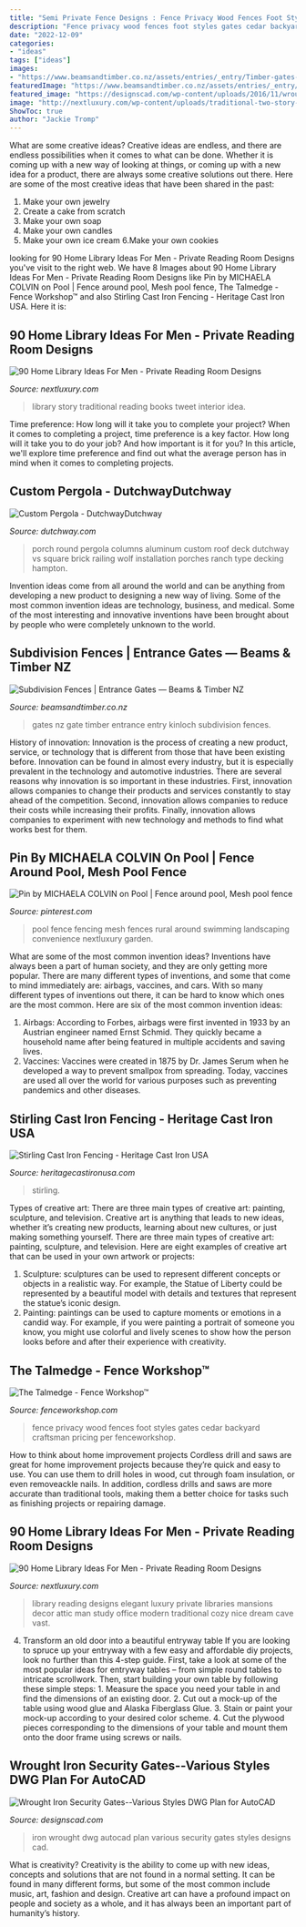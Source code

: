 ```yaml
---
title: "Semi Private Fence Designs : Fence Privacy Wood Fences Foot Styles Gates Cedar Backyard Craftsman Pricing Per Fenceworkshop"
description: "Fence privacy wood fences foot styles gates cedar backyard craftsman pricing per fenceworkshop"
date: "2022-12-09"
categories:
- "ideas"
tags: ["ideas"]
images:
- "https://www.beamsandtimber.co.nz/assets/entries/_entry/Timber-gates-for-lifestyle-blocks.JPG"
featuredImage: "https://www.beamsandtimber.co.nz/assets/entries/_entry/Timber-gates-for-lifestyle-blocks.JPG"
featured_image: "https://designscad.com/wp-content/uploads/2016/11/wroughtironsecuritygatesvariousstyles_58733.gif"
image: "http://nextluxury.com/wp-content/uploads/traditional-two-story-home-library-room.jpg"
ShowToc: true
author: "Jackie Tromp"
---
```



What are some creative ideas?
Creative ideas are endless, and there are endless possibilities when it comes to what can be done. Whether it is coming up with a new way of looking at things, or coming up with a new idea for a product, there are always some creative solutions out there. Here are some of the most creative ideas that have been shared in the past:
1. Make your own jewelry 
2. Create a cake from scratch 
3. Make your own soap 
4. Make your own candles 
5. Make your own ice cream 
6.Make your own cookies 

	

		
looking for 90 Home Library Ideas For Men - Private Reading Room Designs you've visit to the right web. We have 8 Images about 90 Home Library Ideas For Men - Private Reading Room Designs like Pin by MICHAELA COLVIN on Pool | Fence around pool, Mesh pool fence, The Talmedge - Fence Workshop™ and also Stirling Cast Iron Fencing - Heritage Cast Iron USA. Here it is:
		
    
## 90 Home Library Ideas For Men - Private Reading Room Designs

<img loading=lazy src="http://nextluxury.com/wp-content/uploads/traditional-two-story-home-library-room.jpg" onerror="this.onerror=null;this.src='https://tse4.mm.bing.net/th?id=OIP._QfdWsZiFWbBhvf-NwLB-wAAAA&amp;pid=15.1';" alt="90 Home Library Ideas For Men - Private Reading Room Designs">

_Source: nextluxury.com_

>library story traditional reading books tweet interior idea. 

	

Time preference: How long will it take you to complete your project?
When it comes to completing a project, time preference is a key factor. How long will it take you to do your job? And how important is it for you? In this article, we'll explore time preference and find out what the average person has in mind when it comes to completing projects.

    
## Custom Pergola - DutchwayDutchway

<img loading=lazy src="https://www.dutchway.com/wp-content/uploads/2014/02/IMG_0163.jpg" onerror="this.onerror=null;this.src='https://tse2.mm.bing.net/th?id=OIP.fz184FvreFTILHaELCTNrwHaFi&amp;pid=15.1';" alt="Custom Pergola - DutchwayDutchway">

_Source: dutchway.com_

>porch round pergola columns aluminum custom roof deck dutchway vs square brick railing wolf installation porches ranch type decking hampton. 

	

Invention ideas come from all around the world and can be anything from developing a new product to designing a new way of living. Some of the most common invention ideas are technology, business, and medical. Some of the most interesting and innovative inventions have been brought about by people who were completely unknown to the world.

    
## Subdivision Fences | Entrance Gates — Beams &amp; Timber NZ

<img loading=lazy src="https://www.beamsandtimber.co.nz/assets/entries/_entry/Timber-gates-for-lifestyle-blocks.JPG" onerror="this.onerror=null;this.src='https://tse2.mm.bing.net/th?id=OIP.02qRrXHEjZjiZmav0ui-8AHaFj&amp;pid=15.1';" alt="Subdivision Fences | Entrance Gates — Beams &amp; Timber NZ">

_Source: beamsandtimber.co.nz_

>gates nz gate timber entrance entry kinloch subdivision fences. 

	

History of innovation:
Innovation is the process of creating a new product, service, or technology that is different from those that have been existing before. Innovation can be found in almost every industry, but it is especially prevalent in the technology and automotive industries. There are several reasons why innovation is so important in these industries. First, innovation allows companies to change their products and services constantly to stay ahead of the competition. Second, innovation allows companies to reduce their costs while increasing their profits. Finally, innovation allows companies to experiment with new technology and methods to find what works best for them.

    
## Pin By MICHAELA COLVIN On Pool | Fence Around Pool, Mesh Pool Fence

<img loading=lazy src="https://i.pinimg.com/736x/80/94/c9/8094c966b56bfc4e7528f1cff3f9d832.jpg" onerror="this.onerror=null;this.src='https://tse1.mm.bing.net/th?id=OIP.tcHsEUg8zHQdabXxjjbkBQHaJ-&amp;pid=15.1';" alt="Pin by MICHAELA COLVIN on Pool | Fence around pool, Mesh pool fence">

_Source: pinterest.com_

>pool fence fencing mesh fences rural around swimming landscaping convenience nextluxury garden. 

	

What are some of the most common invention ideas?
Inventions have always been a part of human society, and they are only getting more popular. There are many different types of inventions, and some that come to mind immediately are: airbags, vaccines, and cars. With so many different types of inventions out there, it can be hard to know which ones are the most common. Here are six of the most common invention ideas: 
1) Airbags: According to Forbes, airbags were first invented in 1933 by an Austrian engineer named Ernst Schmid. They quickly became a household name after being featured in multiple accidents and saving lives. 
2) Vaccines: Vaccines were created in 1875 by Dr. James Serum when he developed a way to prevent smallpox from spreading. Today, vaccines are used all over the world for various purposes such as preventing pandemics and other diseases.

    
## Stirling Cast Iron Fencing - Heritage Cast Iron USA

<img loading=lazy src="https://www.heritagecastironusa.com/wp-content/uploads/2014/03/Stirling-112.jpg" onerror="this.onerror=null;this.src='https://tse4.mm.bing.net/th?id=OIP.bX0TF2hdeOwRKry-sNLbJAHaFh&amp;pid=15.1';" alt="Stirling Cast Iron Fencing - Heritage Cast Iron USA">

_Source: heritagecastironusa.com_

>stirling. 

	

Types of creative art: There are three main types of creative art: painting, sculpture, and television.
Creative art is anything that leads to new ideas, whether it’s creating new products, learning about new cultures, or just making something yourself. There are three main types of creative art: painting, sculpture, and television. Here are eight examples of creative art that can be used in your own artwork or projects: 
1. Sculpture: sculptures can be used to represent different concepts or objects in a realistic way. For example, the Statue of Liberty could be represented by a beautiful model with details and textures that represent the statue’s iconic design. 
2. Painting: paintings can be used to capture moments or emotions in a candid way. For example, if you were painting a portrait of someone you know, you might use colorful and lively scenes to show how the person looks before and after their experience with creativity. 

    
## The Talmedge - Fence Workshop™

<img loading=lazy src="https://fenceworkshop.com/wp-content/uploads/2011/09/Talmedge-Wood-Privacy-Fence.jpg" onerror="this.onerror=null;this.src='https://tse2.mm.bing.net/th?id=OIP.hUZxEVencSvLWs2UGhLCZAHaFj&amp;pid=15.1';" alt="The Talmedge - Fence Workshop™">

_Source: fenceworkshop.com_

>fence privacy wood fences foot styles gates cedar backyard craftsman pricing per fenceworkshop. 

	

How to think about home improvement projects
Cordless drill and saws are great for home improvement projects because they’re quick and easy to use. You can use them to drill holes in wood, cut through foam insulation, or even removeackle nails. In addition, cordless drills and saws are more accurate than traditional tools, making them a better choice for tasks such as finishing projects or repairing damage.

    
## 90 Home Library Ideas For Men - Private Reading Room Designs

<img loading=lazy src="http://nextluxury.com/wp-content/uploads/elegant-home-library-with-beautiful-traditional-decor.jpg" onerror="this.onerror=null;this.src='https://tse3.mm.bing.net/th?id=OIP.JCk5v2jGiVqJgOqjQ22RCgHaJa&amp;pid=15.1';" alt="90 Home Library Ideas For Men - Private Reading Room Designs">

_Source: nextluxury.com_

>library reading designs elegant luxury private libraries mansions decor attic man study office modern traditional cozy nice dream cave vast. 

	

4. Transform an old door into a beautiful entryway table
If you are looking to spruce up your entryway with a few easy and affordable diy projects, look no further than this 4-step guide. First, take a look at some of the most popular ideas for entryway tables – from simple round tables to intricate scrollwork. Then, start building your own table by following these simple steps: 1. Measure the space you need your table in and find the dimensions of an existing door. 2. Cut out a mock-up of the table using wood glue and Alaska Fiberglass Glue. 3. Stain or paint your mock-up according to your desired color scheme. 4. Cut the plywood pieces corresponding to the dimensions of your table and mount them onto the door frame using screws or nails.

    
## Wrought Iron Security Gates--Various Styles DWG Plan For AutoCAD

<img loading=lazy src="https://designscad.com/wp-content/uploads/2016/11/wroughtironsecuritygatesvariousstyles_58733.gif" onerror="this.onerror=null;this.src='https://tse2.mm.bing.net/th?id=OIP.-mNVbz4IQ2w3YHBlzvY1mwHaDV&amp;pid=15.1';" alt="Wrought Iron Security Gates--Various Styles DWG Plan for AutoCAD">

_Source: designscad.com_

>iron wrought dwg autocad plan various security gates styles designs cad. 

	

What is creativity?
Creativity is the ability to come up with new ideas, concepts and solutions that are not found in a normal setting. It can be found in many different forms, but some of the most common include music, art, fashion and design. Creative art can have a profound impact on people and society as a whole, and it has always been an important part of humanity’s history.

